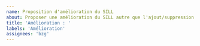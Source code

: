```yaml
---
name: Proposition d'amélioration du SILL
about: Proposer une amélioration du SILL autre que l'ajout/suppression d'un logiciel
title: 'Amélioration : '
labels: 'Amélioration'
assignees: 'bzg'
---
```


<!-- Décrivez le problème que vous rencontrez -->

<!-- Décrivez l'amélioration proposée -->

<!-- Indiquez comment l'amélioration aide à résoudre le problème rencontré -->
